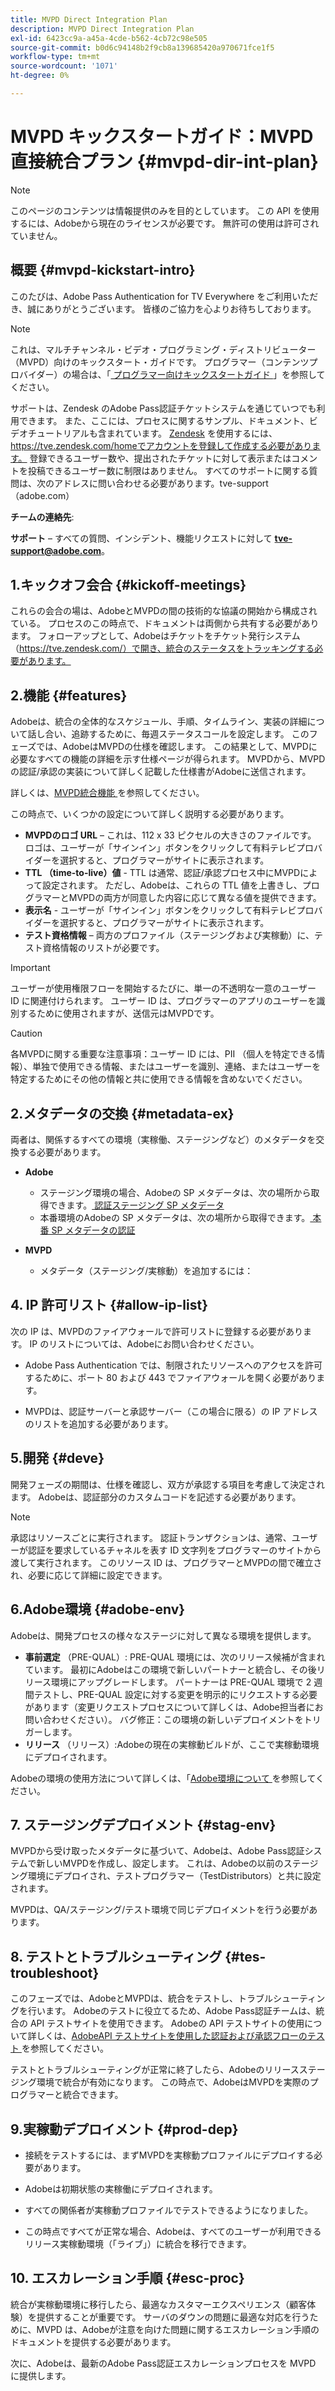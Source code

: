 ```yaml
---
title: MVPD Direct Integration Plan
description: MVPD Direct Integration Plan
exl-id: 6423cc9a-a45a-4cde-b562-4cb72c98e505
source-git-commit: b0d6c94148b2f9cb8a139685420a970671fce1f5
workflow-type: tm+mt
source-wordcount: '1071'
ht-degree: 0%

---
```


# MVPD キックスタートガイド：MVPD直接統合プラン {#mvpd-dir-int-plan}

>[!NOTE]
>
>このページのコンテンツは情報提供のみを目的としています。 この API を使用するには、Adobeから現在のライセンスが必要です。 無許可の使用は許可されていません。

## 概要 {#mvpd-kickstart-intro}

このたびは、Adobe Pass Authentication for TV Everywhere をご利用いただき、誠にありがとうございます。  皆様のご協力を心よりお待ちしております。

>[!NOTE]
>
>これは、マルチチャンネル・ビデオ・プログラミング・ディストリビューター（MVPD）向けのキックスタート・ガイドです。 プログラマー（コンテンツプロバイダー）の場合は、「[ プログラマー向けキックスタートガイド ](/help/authentication/kickstart/programmer-kickstart-guide.md)」を参照してください。

サポートは、Zendesk のAdobe Pass認証チケットシステムを通じていつでも利用できます。 また、ここには、プロセスに関するサンプル、ドキュメント、ビデオチュートリアルも含まれています。 [Zendesk](https://adobeprimetime.zendesk.com/) を使用するには、https://tve.zendesk.com/homeでアカウントを登録して作成する必要があります。 登録できるユーザー数や、提出されたチケットに対して表示またはコメントを投稿できるユーザー数に制限はありません。 すべてのサポートに関する質問は、次のアドレスに問い合わせる必要があります。tve-support （adobe.com）

**チームの連絡先**:

**サポート** – すべての質問、インシデント、機能リクエストに対して **tve-support@adobe.com**。

## 1.キックオフ会合 {#kickoff-meetings}

これらの会合の場は、AdobeとMVPDの間の技術的な協議の開始から構成されている。 プロセスのこの時点で、ドキュメントは両側から共有する必要があります。 フォローアップとして、Adobeはチケットをチケット発行システム（https://tve.zendesk.com/）で開き、統合のステータスをトラッキングする必要があります。

## 2.機能 {#features}

Adobeは、統合の全体的なスケジュール、手順、タイムライン、実装の詳細について話し合い、追跡するために、毎週ステータスコールを設定します。 このフェーズでは、AdobeはMVPDの仕様を確認します。 この結果として、MVPDに必要なすべての機能の詳細を示す仕様ページが得られます。 MVPDから、MVPDの認証/承認の実装について詳しく記載した仕様書がAdobeに送信されます。

詳しくは、[MVPD統合機能 ](/help/authentication/integration-guide-mvpds/mvpd-integr-features.md) を参照してください。

この時点で、いくつかの設定について詳しく説明する必要があります。

* **MVPDのロゴ URL** – これは、112 x 33 ピクセルの大きさのファイルです。 ロゴは、ユーザーが「サインイン」ボタンをクリックして有料テレビプロバイダーを選択すると、プログラマーがサイトに表示されます。
* **TTL （time-to-live）値** - TTL は通常、認証/承認プロセス中にMVPDによって設定されます。 ただし、Adobeは、これらの TTL 値を上書きし、プログラマーとMVPDの両方が同意した内容に応じて異なる値を提供できます。
* **表示名** - ユーザーが「サインイン」ボタンをクリックして有料テレビプロバイダーを選択すると、プログラマーがサイトに表示されます。
* **テスト資格情報** – 両方のプロファイル（ステージングおよび実稼動）に、テスト資格情報のリストが必要です。

>[!IMPORTANT]
>
>ユーザーが使用権限フローを開始するたびに、単一の不透明な一意のユーザー ID に関連付けられます。  ユーザー ID は、プログラマーのアプリのユーザーを識別するために使用されますが、送信元はMVPDです。

>[!CAUTION]
>
>各MVPDに関する重要な注意事項：ユーザー ID には、PII （個人を特定できる情報）、単独で使用できる情報、またはユーザーを識別、連絡、またはユーザーを特定するためにその他の情報と共に使用できる情報を含めないでください。

## 2.メタデータの交換 {#metadata-ex}

両者は、関係するすべての環境（実稼働、ステージングなど）のメタデータを交換する必要があります。

* **Adobe**
   * ステージング環境の場合、Adobeの SP メタデータは、次の場所から取得できます。[ 認証ステージング SP メタデータ ](https://sp.auth-staging.adobe.com/sp/metadata)
   * 本番環境のAdobeの SP メタデータは、次の場所から取得できます。[ 本番 SP メタデータの認証 ](https://sp.auth.adobe.com/sp/metadata)

* **MVPD**
   * メタデータ（ステージング/実稼動）を追加するには：

## 4. IP 許可リスト {#allow-ip-list}

次の IP は、MVPDのファイアウォールで許可リストに登録する必要があります。 IP のリストについては、Adobeにお問い合わせください。

* Adobe Pass Authentication では、制限されたリソースへのアクセスを許可するために、ポート 80 および 443 でファイアウォールを開く必要があります。

* MVPDは、認証サーバーと承認サーバー（この場合に限る）の IP アドレスのリストを追加する必要があります。

## 5.開発 {#deve}

開発フェーズの期間は、仕様を確認し、双方が承認する項目を考慮して決定されます。 Adobeは、認証部分のカスタムコードを記述する必要があります。

>[!NOTE]
>
>承認はリソースごとに実行されます。 認証トランザクションは、通常、ユーザーが認証を要求しているチャネルを表す ID 文字列をプログラマーのサイトから渡して実行されます。 このリソース ID は、プログラマーとMVPDの間で確立され、必要に応じて詳細に設定できます。

## 6.Adobe環境 {#adobe-env}

Adobeは、開発プロセスの様々なステージに対して異なる環境を提供します。

* **事前選定** （PRE-QUAL）: PRE-QUAL 環境には、次のリリース候補が含まれています。 最初にAdobeはこの環境で新しいパートナーと統合し、その後リリース環境にアップグレードします。 パートナーは PRE-QUAL 環境で 2 週間テストし、PRE-QUAL 設定に対する変更を明示的にリクエストする必要があります（変更リクエストプロセスについて詳しくは、Adobe担当者にお問い合わせください）。 バグ修正：この環境の新しいデプロイメントをトリガーします。
* **リリース** （リリース）:Adobeの現在の実稼動ビルドが、ここで実稼動環境にデプロイされます。

Adobeの環境の使用方法について詳しくは、「[Adobe環境について ](/help/authentication/notes-technical/environments/understanding-the-adobe-environments.md) を参照してください。

## 7. ステージングデプロイメント {#stag-env}

MVPDから受け取ったメタデータに基づいて、Adobeは、Adobe Pass認証システムで新しいMVPDを作成し、設定します。 これは、Adobeの以前のステージング環境にデプロイされ、テストプログラマー（TestDistributors）と共に設定されます。

MVPDは、QA/ステージング/テスト環境で同じデプロイメントを行う必要があります。

## 8. テストとトラブルシューティング {#tes-troubleshoot}

このフェーズでは、AdobeとMVPDは、統合をテストし、トラブルシューティングを行います。 Adobeのテストに役立てるため、Adobe Pass認証チームは、統合の API テストサイトを使用できます。 Adobeの API テストサイトの使用について詳しくは、[AdobeAPI テストサイトを使用した認証および承認フローのテスト ](/help/authentication/integration-guide-programmers/legacy/notes-technical/test-authn-authz-flows-using-adobes-api-test-site.md) を参照してください。

テストとトラブルシューティングが正常に終了したら、Adobeのリリースステージング環境で統合が有効になります。 この時点で、AdobeはMVPDを実際のプログラマーと統合できます。

## 9.実稼動デプロイメント {#prod-dep}

* 接続をテストするには、まずMVPDを実稼動プロファイルにデプロイする必要があります。

* Adobeは初期状態の実稼働にデプロイされます。

* すべての関係者が実稼動プロファイルでテストできるようになりました。

* この時点ですべてが正常な場合、Adobeは、すべてのユーザーが利用できるリリース実稼動環境（「ライブ」）に統合を移行できます。

## 10. エスカレーション手順 {#esc-proc}

統合が実稼動環境に移行したら、最適なカスタマーエクスペリエンス（顧客体験）を提供することが重要です。 サーバのダウンの問題に最適な対応を行うために、MVPD は、Adobeが注意を向けた問題に関するエスカレーション手順のドキュメントを提供する必要があります。

次に、Adobeは、最新のAdobe Pass認証エスカレーションプロセスを MVPD に提供します。


<!--- [!RELATEDINFORMATION]
>
>* [Programmer Kickstart Guide](/help/authentication/programmer-kickstart-guide.md)
>* [MVPD Integration Guide](/help/authentication/mvpd-integr-features.md)
-->
